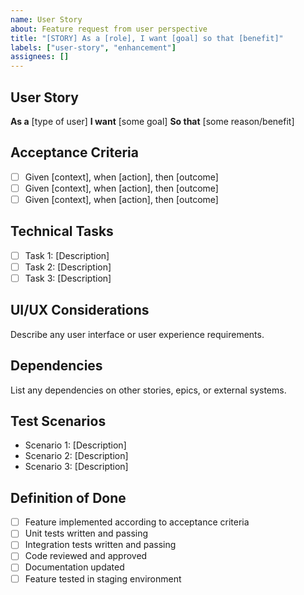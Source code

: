 ```yaml
---
name: User Story
about: Feature request from user perspective
title: "[STORY] As a [role], I want [goal] so that [benefit]"
labels: ["user-story", "enhancement"]
assignees: []
---
```


## User Story
**As a** [type of user]
**I want** [some goal]
**So that** [some reason/benefit]

## Acceptance Criteria
- [ ] Given [context], when [action], then [outcome]
- [ ] Given [context], when [action], then [outcome]
- [ ] Given [context], when [action], then [outcome]

## Technical Tasks
- [ ] Task 1: [Description]
- [ ] Task 2: [Description]
- [ ] Task 3: [Description]

## UI/UX Considerations
Describe any user interface or user experience requirements.

## Dependencies
List any dependencies on other stories, epics, or external systems.

## Test Scenarios
- Scenario 1: [Description]
- Scenario 2: [Description]
- Scenario 3: [Description]

## Definition of Done
- [ ] Feature implemented according to acceptance criteria
- [ ] Unit tests written and passing
- [ ] Integration tests written and passing
- [ ] Code reviewed and approved
- [ ] Documentation updated
- [ ] Feature tested in staging environment